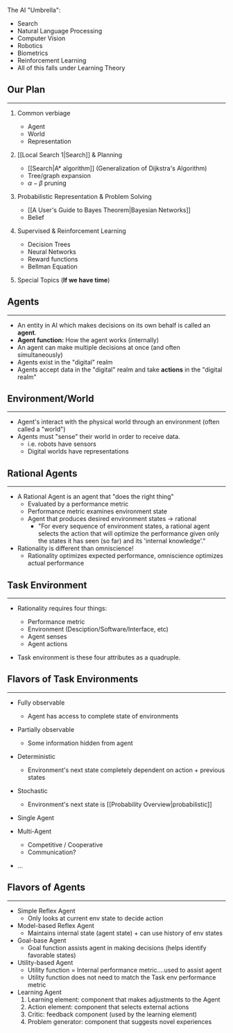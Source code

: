 The AI "Umbrella":
- Search
- Natural Language Processing
- Computer Vision
- Robotics
- Biometrics
- Reinforcement Learning
- All of this falls under Learning Theory


## Our Plan
---
1. Common verbiage
	- Agent
	- World
	- Representation

2. [[Local Search 1|Search]] & Planning
	- [[Search|A* algorithm]] (Generalization of Dijkstra's Algorithm)
	- Tree/graph expansion
	- $\alpha - \beta$  pruning

3. Probabilistic Representation & Problem Solving
	- [[A User's Guide to Bayes Theorem|Bayesian Networks]]
	- Belief

4. Supervised & Reinforcement Learning
	- Decision Trees
	- Neural Networks
	- Reward functions
	- Bellman Equation

5. Special Topics (**If we have time**)


## Agents
---
- An entity in AI which makes decisions on its own behalf is called an **agent**.
- **Agent function:** How the agent works (internally)
- An agent can make multiple decisions at once (and often simultaneously)
- Agents exist in the "digital" realm
- Agents accept data in the "digital" realm and take **actions** in the "digital realm"

## Environment/World
---
- Agent's interact with the physical world through an environment (often called a "world")
- Agents must "sense" their world in order to receive data.
	- i.e. robots have sensors
	- Digital worlds have representations

## Rational Agents
---
- A Rational Agent is an agent that "does the right thing"
	- Evaluated by a performance metric
	- Performance metric examines environment state
	- Agent that produces desired environment states -> rational
		- "For every sequence of environment states, a rational agent selects the action that will optimize the performance given only the states it has seen (so far) and its 'internal knowledge'."
- Rationality is different than omniscience!
	- Rationality optimizes expected performance, omniscience optimizes actual performance

## Task Environment
---
- Rationality requires four things:
	- Performance metric
	- Environment (Desciption/Software/Interface, etc)
	- Agent senses
	- Agent actions

- Task environment is these four attributes as a quadruple.

## Flavors of Task Environments
---
- Fully observable
	- Agent has access to complete state of environments
- Partially observable
	- Some information hidden from agent

- Deterministic
	- Environment's next state completely dependent on action + previous states
- Stochastic
	- Environment's next state is [[Probability Overview|probabilistic]]

- Single Agent
- Multi-Agent
	- Competitive / Cooperative
	- Communication?

- ...

## Flavors of Agents
---
- Simple Reflex Agent
	- Only looks at current env state to decide action
- Model-based Reflex Agent
	- Maintains internal state (agent state) + can use history of env states
- Goal-base Agent
	- Goal function assists agent in making decisions (helps identify favorable states)
- Utility-based Agent
	- Utility function = Internal performance metric....used to assist agent
	- Utility function does not need to match the Task env performance metric
- Learning Agent
	1. Learning element: component that makes adjustments to the Agent
	2. Action element: component that selects external actions
	3. Critic: feedback component (used by the learning element)
	4. Problem generator: component that suggests novel experiences